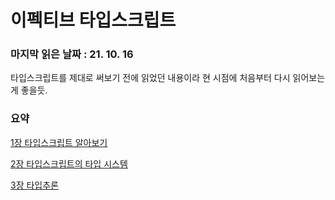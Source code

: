 # 이펙티브 타입스크립트

### 마지막 읽은 날짜 : 21. 10. 16

타입스크립트를 제대로 써보기 전에 읽었던 내용이라 현 시점에 처음부터 다시 읽어보는게 좋을듯.

### 요약

[1장 타입스크립트 알아보기](./1%EC%9E%A5_%ED%83%80%EC%9E%85%EC%8A%A4%ED%81%AC%EB%A6%BD%ED%8A%B8_%EC%95%8C%EC%95%84%EB%B3%B4%EA%B8%B0.md)

[2장 타입스크립트의 타입 시스템](./2%EC%9E%A5_%ED%83%80%EC%9E%85%EC%8A%A4%ED%81%AC%EB%A6%BD%ED%8A%B8%EC%9D%98_%ED%83%80%EC%9E%85_%EC%8B%9C%EC%8A%A4%ED%85%9C.md)

[3장 타입추론](./3%EC%9E%A5_%ED%83%80%EC%9E%85%EC%B6%94%EB%A1%A0.md)
